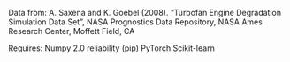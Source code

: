 Data from:
A. Saxena and K. Goebel (2008). “Turbofan Engine Degradation Simulation Data Set”, NASA Prognostics Data Repository, NASA Ames Research Center, Moffett Field, CA

Requires:
Numpy 2.0
reliability (pip)
PyTorch
Scikit-learn